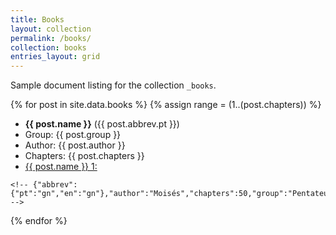```yaml
---
title: Books
layout: collection
permalink: /books/
collection: books
entries_layout: grid
---
```


Sample document listing for the collection `_books`.

{% for post in site.data.books %}
{% assign range = (1..(post.chapters)) %}
  <article>
    <ul>
<li><strong>{{ post.name }}</strong> ({{ post.abbrev.pt }})</li>
<li>Group: {{ post.group }}</li>
<li>Author: {{ post.author }}</li>
<li>Chapters: {{ post.chapters }}</li>
<li><a target="_blank" href="https://www.abibliadigital.com.br/api/verses/nvi/{{ post.abbrev.pt }}/1">{{ post.name }} 1:</a></li>
</ul>


<!-- https://www.abibliadigital.com.br/api/verses/nvi/gn/1 -->

    <!-- {"abbrev":{"pt":"gn","en":"gn"},"author":"Moisés","chapters":50,"group":"Pentateuco","name":"Gênesis","testament":"VT"} -->

  </article>
{% endfor %}


